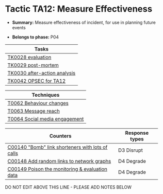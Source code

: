 # Tactic TA12: Measure Effectiveness

* **Summary:** Measure effectiveness of incident, for use in planning future events

* **Belongs to phase:** P04



| Tasks |
| ----- |
| [TK0028 evaluation](../tasks/TK0028.md) |
| [TK0029 post-mortem](../tasks/TK0029.md) |
| [TK0030 after-action analysis](../tasks/TK0030.md) |
| [TK0042 OPSEC for TA12](../tasks/TK0042.md) |



| Techniques |
| ---------- |
| [T0062 Behaviour changes](../techniques/T0062.md) |
| [T0063 Message reach](../techniques/T0063.md) |
| [T0064 Social media engagement](../techniques/T0064.md) |



| Counters | Response types |
| -------- | -------------- |
| [C00140 "Bomb" link shorteners with lots of calls](../counters/C00140.md) | D3 Disrupt |
| [C00148 Add random links to network graphs](../counters/C00148.md) | D4 Degrade |
| [C00149 Poison the monitoring & evaluation data](../counters/C00149.md) | D4 Degrade |


DO NOT EDIT ABOVE THIS LINE - PLEASE ADD NOTES BELOW